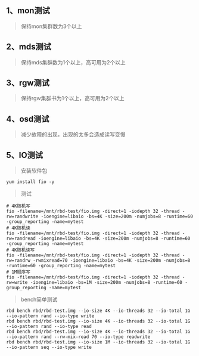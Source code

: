 ## 1、mon测试

>保持mon集群数为3个以上

## 2、mds测试

>保持mds集群数为1个以上，高可用为2个以上

## 3、rgw测试

>保持rgw集群书为1个以上，高可用为2个以上

## 4、osd测试

>减少故障的出现，出现的太多会造成读写变慢

## 5、IO测试

>安装软件包

```shell
yum install fio -y
```

>测试

```shell
# 4K随机写
fio -filename=/mnt/rbd-test/fio.img -direct=1 -iodepth 32 -thread -rw=randwrite -ioengine=libaio -bs=4K -size=200m -numjobs=8 -runtime=60 -group_reporting -name=mytest
# 4K随机读
fio -filename=/mnt/rbd-test/fio.img -direct=1 -iodepth 32 -thread -rw=randread -ioengine=libaio -bs=4K -size=200m -numjobs=8 -runtime=60 -group_reporting -name=mytest
# 4K随机读写
fio -filename=/mnt/rbd-test/fio.img -direct=1 -iodepth 32 -thread -rw=randrw -rwmixread=70 -ioengine=libaio -bs=4K -size=200m -numjobs=8 -runtime=60 -group_reporting -name=mytest
# 1M顺序写
fio -filename=/mnt/rbd-test/fio.img -direct=1 -iodepth 32 -thread -rw=write -ioengine=libaio -bs=1M -size=200m -numjobs=8 -runtime=60 -group_reporting -name=mytest
```

>bench简单测试

```shell
rbd bench rbd/rbd-test.img --io-size 4K --io-threads 32 --io-total 1G --io-pattern rand --io-type write
rbd bench rbd/rbd-test.img --io-size 4K --io-threads 32 --io-total 1G --io-pattern rand --io-type read
rbd bench rbd/rbd-test.img --io-size 4K --io-threads 32 --io-total 1G --io-pattern rand --rw-mix-read 70 --io-type readwrite
rbd bench rbd/rbd-test.img --io-size 1M --io-threads 32 --io-total 1G --io-pattern seq --io-type write
```